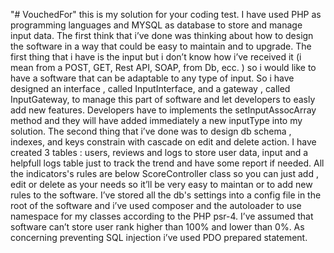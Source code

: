 "# VouchedFor" 
this is my solution for your coding test. I have used PHP as programming languages and MYSQL as database to store and manage input data.
The first think that i’ve done was thinking about how to design the software in a way that could be easy to maintain and to upgrade. 
The first thing that i have is the input but i don’t know how i’ve received it (i mean from a POST, GET, Rest API, SOAP, from Db, ecc. ) so i would like to have a software that can be adaptable to any type of input. So i have designed an interface , called InputInterface, and a gateway , called InputGateway, to manage this part of software and let developers to easly add new features. Developers have to implements the setInputAssocArray method and they will have added immediately a new inputType into my solution.
The second thing that i’ve done was to design db schema , indexes, and keys constrain with cascade on edit and delete action. I have created 3 tables : users, reviews and logs to store user data, input and a helpfull logs table just to track the trend and have some report if needed. 
All the indicators's rules are below ScoreController class so you can just add , edit or delete as your needs so it’ll be very easy to maintan or to add new rules to the software.
I’ve stored all the db's settings into a config file in the root of the software and i’ve used composer and the autoloader to use namespace for my classes according to the PHP psr-4. 
I’ve assumed that software can’t store user rank higher than 100% and lower than 0%.
As concerning preventing SQL injection i’ve used PDO prepared statement.
